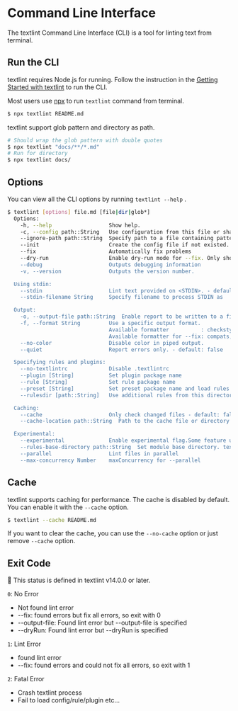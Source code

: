 # Command Line Interface

The textlint Command Line Interface (CLI) is a tool for linting text from terminal.

## Run the CLI

textlint requires Node.js for running. Follow the instruction in the [Getting Started with textlint](./getting-started.md) to run the CLI.

Most users use [npx](https://docs.npmjs.com/cli/commands/npx) to run `textlint` command from terminal.

```sh
$ npx textlint README.md
```

textlint support glob pattern and directory as path.

```sh
# Should wrap the glob pattern with double quotes
$ npx textlint "docs/**/*.md"
# Run for directory
$ npx textlint docs/
```

## Options

You can view all the CLI options by running `textlint --help` .

```sh
$ textlint [options] file.md [file|dir|glob*]
  Options:
    -h, --help                  Show help.
    -c, --config path::String   Use configuration from this file or sharable config.
    --ignore-path path::String  Specify path to a file containing patterns that describes files to ignore. - default: .textlintignore
    --init                      Create the config file if not existed. - default: false
    --fix                       Automatically fix problems
    --dry-run                   Enable dry-run mode for --fix. Only show result, don't change the file.
    --debug                     Outputs debugging information
    -v, --version               Outputs the version number.

  Using stdin:
    --stdin                     Lint text provided on <STDIN>. - default: false
    --stdin-filename String     Specify filename to process STDIN as

  Output:
    -o, --output-file path::String  Enable report to be written to a file.
    -f, --format String         Use a specific output format.
                                Available formatter          : checkstyle, compact, jslint-xml, json, junit, pretty-error, stylish, table, tap, unix
                                Available formatter for --fix: compats, diff, json, stylish
    --no-color                  Disable color in piped output.
    --quiet                     Report errors only. - default: false

  Specifying rules and plugins:
    --no-textlintrc             Disable .textlintrc
    --plugin [String]           Set plugin package name
    --rule [String]             Set rule package name
    --preset [String]           Set preset package name and load rules from preset package.
    --rulesdir [path::String]   Use additional rules from this directory

  Caching:
    --cache                     Only check changed files - default: false
    --cache-location path::String  Path to the cache file or directory

  Experimental:
    --experimental              Enable experimental flag.Some feature use on experimental.
    --rules-base-directory path::String  Set module base directory. textlint load modules(rules/presets/plugins) from the base directory.
    --parallel                  Lint files in parallel
    --max-concurrency Number    maxConcurrency for --parallel

```

## Cache

textlint supports caching for performance.
The cache is disabled by default.
You can enable it with the `--cache` option.

```bash
$ textlint --cache README.md
```

If you want to clear the cache, you can use the `--no-cache` option or just remove `--cache` option.


## Exit Code

:memo: This status is defined in textlint v14.0.0 or later.

`0`: No Error

- Not found lint error
- --fix: found errors but fix all errors, so exit with 0
- --output-file: Found lint error but --output-file is specified
- --dryRun: Found lint error but --dryRun is specified

`1`: Lint Error

- found lint error
- --fix: found errors and could not fix all errors, so exit with 1

`2`: Fatal Error

- Crash textlint process
- Fail to load config/rule/plugin etc...

